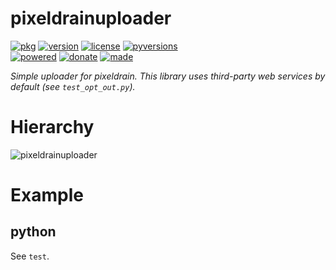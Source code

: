 # pixeldrainuploader

<badges>[![pkg](https://img.shields.io/badge/pkg-pixeldrainuploader-808080.svg)](http://code.foxe6.kozow.com/pixeldrainuploader/)
[![version](https://img.shields.io/pypi/v/pixeldrainuploader.svg)](https://pypi.org/project/pixeldrainuploader/)
[![license](https://img.shields.io/pypi/l/pixeldrainuploader.svg)](https://pypi.org/project/pixeldrainuploader/)
[![pyversions](https://img.shields.io/pypi/pyversions/pixeldrainuploader.svg)](https://pypi.org/project/pixeldrainuploader/)  
[![powered](https://img.shields.io/badge/Say-Thanks-ddddff.svg)](https://saythanks.io/to/foxe6)
[![donate](https://img.shields.io/badge/Donate-Paypal-0070ba.svg)](https://paypal.me/foxe6)
[![made](https://img.shields.io/badge/Made%20with-PyCharm-red.svg)](https://www.jetbrains.com/pycharm/)
</badges>

<i>Simple uploader for pixeldrain. This library uses third-party web services by default (see `test_opt_out.py`).</i>

# Hierarchy

![pixeldrainuploader](http://code.foxe6.kozow.com/pixeldrainuploader/pixeldrainuploader.svg)

# Example

## python
See `test`.